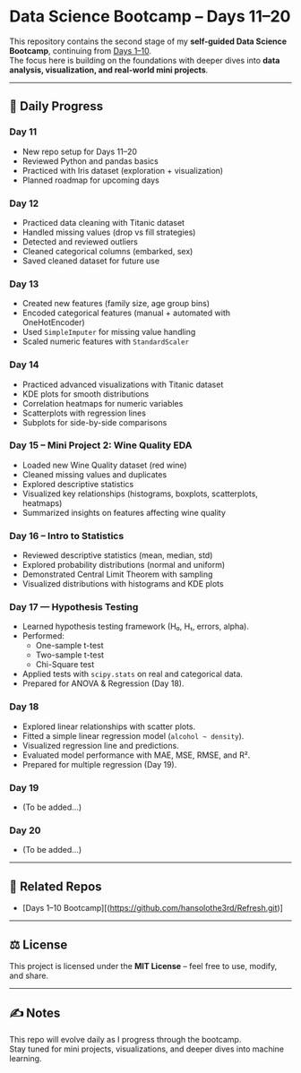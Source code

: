 # Data Science Bootcamp – Days 11–20

This repository contains the second stage of my **self-guided Data Science Bootcamp**, continuing from [Days 1–10]((https://github.com/hansolothe3rd/Refresh.git)).  
The focus here is building on the foundations with deeper dives into **data analysis, visualization, and real-world mini projects**.

---

## 📅 Daily Progress

### Day 11
- New repo setup for Days 11–20
- Reviewed Python and pandas basics
- Practiced with Iris dataset (exploration + visualization)
- Planned roadmap for upcoming days

### Day 12
- Practiced data cleaning with Titanic dataset
- Handled missing values (drop vs fill strategies)
- Detected and reviewed outliers
- Cleaned categorical columns (embarked, sex)
- Saved cleaned dataset for future use


### Day 13
- Created new features (family size, age group bins)
- Encoded categorical features (manual + automated with OneHotEncoder)
- Used `SimpleImputer` for missing value handling
- Scaled numeric features with `StandardScaler`


### Day 14
- Practiced advanced visualizations with Titanic dataset
- KDE plots for smooth distributions
- Correlation heatmaps for numeric variables
- Scatterplots with regression lines
- Subplots for side-by-side comparisons


### Day 15 – Mini Project 2: Wine Quality EDA
- Loaded new Wine Quality dataset (red wine)
- Cleaned missing values and duplicates
- Explored descriptive statistics
- Visualized key relationships (histograms, boxplots, scatterplots, heatmaps)
- Summarized insights on features affecting wine quality


### Day 16 – Intro to Statistics
- Reviewed descriptive statistics (mean, median, std)
- Explored probability distributions (normal and uniform)
- Demonstrated Central Limit Theorem with sampling
- Visualized distributions with histograms and KDE plots


### Day 17 — Hypothesis Testing
- Learned hypothesis testing framework (H₀, H₁, errors, alpha).
- Performed:
  - One-sample t-test
  - Two-sample t-test
  - Chi-Square test
- Applied tests with `scipy.stats` on real and categorical data.
- Prepared for ANOVA & Regression (Day 18).


### Day 18
- Explored linear relationships with scatter plots.
- Fitted a simple linear regression model (`alcohol ~ density`).
- Visualized regression line and predictions.
- Evaluated model performance with MAE, MSE, RMSE, and R².
- Prepared for multiple regression (Day 19).


### Day 19
- (To be added…)

### Day 20
- (To be added…)

---

## 🔗 Related Repos
- [Days 1–10 Bootcamp][(https://github.com/hansolothe3rd/Refresh.git)]

---

## ⚖️ License
This project is licensed under the **MIT License** – feel free to use, modify, and share.

---

## ✍️ Notes
This repo will evolve daily as I progress through the bootcamp.  
Stay tuned for mini projects, visualizations, and deeper dives into machine learning.



